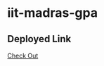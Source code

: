 # iit-madras-gpa

## Deployed Link

<a href="https://nagasai6.github.io/iit-madras-gpa/" target="_blank" > Check Out </a>

